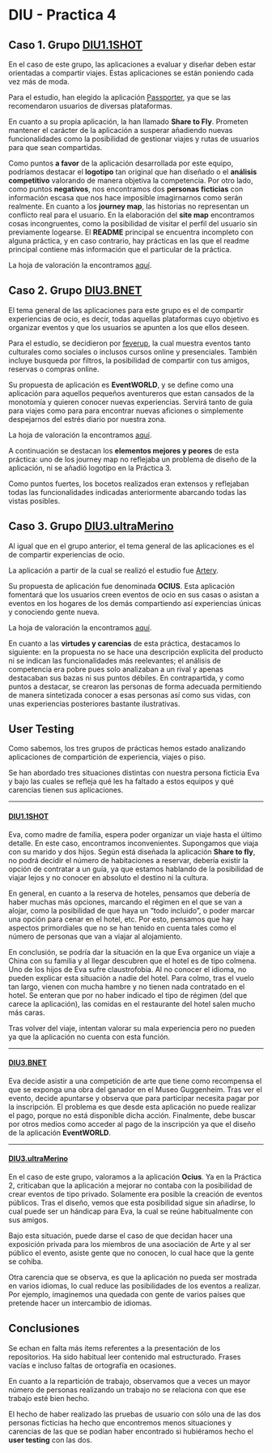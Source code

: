 # DIU - Practica 4


## Caso 1. Grupo [DIU1.1SHOT](https://github.com/aluruiz/DIU20)
En el caso de este grupo, las aplicaciones a evaluar y diseñar deben estar orientadas a compartir viajes. Estas aplicaciones se están poniendo cada vez más de moda.

Para el estudio, han elegido la aplicación [Passporter](https://passporterapp.com), ya que se las recomendaron usuarios de diversas plataformas.

En cuanto a su propia aplicación, la han llamado **Share to Fly**. Prometen mantener el carácter de la aplicación a susperar añadiendo nuevas funcionalidades como la posibilidad de gestionar viajes y rutas de usuarios para que sean compartidas.

Como puntos **a favor** de la aplicación desarrollada por este equipo, podríamos destacar el **logotipo** tan original que han diseñado o el **análisis competitivo** valorando de manera objetiva la competencia.
Por otro lado, como puntos **negativos**, nos encontramos dos **personas ficticias** con información escasa que nos hace imposible imagirnarnos como serán realmente. En cuanto a los **journey map**, las historias no representan un conflicto real para el usuario. En la elaboración del **site map** encontramos cosas incongruentes, como la posibilidad de visitar el perfil del usuario sin previamente logearse.
El **README** principal se encuentra incompleto con alguna práctica, y en caso contrario, hay prácticas en las que el readme principal contiene más información que el particular de la práctica.

La hoja de valoración la encontramos [aquí](https://github.com/sergiovp/DIU/blob/master/P4/Reviews/DIU1.1SHOT.pdf).

## Caso 2. Grupo [DIU3.BNET](https://github.com/alejandrobonet/DIU20)
El tema general de las aplicaciones para este grupo es el de compartir experiencias de ocio, es decir, todas aquellas plataformas cuyo objetivo es organizar eventos y que los usuarios se apunten a los que ellos deseen.

Para el estudio, se decidieron por [feverup](https://feverup.com), la cual muestra eventos tanto culturales como sociales o inclusos cursos online y presenciales. También incluye busqueda por filtros, la posibilidad de compartir con tus amigos, reservas o compras online.

Su propuesta de aplicación es **EventWORLD**, y se define como una aplicación para aquellos pequeños aventureros que estan cansados de la monotomía y quieren conocer nuevas experiencias.
Servirá tanto de guía para viajes como para para encontrar nuevas aficiones o simplemente despejarnos del estrés diario por nuestra zona.

La hoja de valoración la encontramos [aquí](https://github.com/sergiovp/DIU/blob/master/P4/Reviews/DIU3.BNET.pdf).


A continuación se destacan los **elementos mejores y peores** de esta práctica: uno de los journey map no reflejaba un problema de diseño de la aplicación, ni se añadió logotipo en la Práctica 3.

Como puntos fuertes, los bocetos realizados eran extensos y reflejaban todas las funcionalidades indicadas anteriormente abarcando todas las vistas posibles.


## Caso 3. Grupo [DIU3.ultraMerino](https://github.com/merino25/DIU20)
Al igual que en el grupo anterior, el tema general de las aplicaciones es el de compartir experiencias de ocio.

La aplicación a partir de la cual se realizó el estudio fue [Artery](https://www.artery.is/).

Su propuesta de aplicación fue denominada **OCIUS**. Esta aplicación fomentará que los usuarios creen eventos de ocio en sus casas o asistan a eventos en los hogares de los demás compartiendo así experiencias únicas y conociendo gente nueva.

La hoja de valoración la encontramos [aquí](https://github.com/sergiovp/DIU/blob/master/P4/Reviews/DIU3.ultraMerino.pdf).

En cuanto a las **virtudes y carencias** de esta práctica, destacamos lo siguiente: en la propuesta no se hace una descripción explícita del producto ni se indican las funcionalidades más reelevantes; el análisis de competencia era pobre pues solo analizaban a un rival y apenas destacaban sus bazas ni sus puntos débiles. En contrapartida, y como puntos a destacar, se crearon las personas de forma adecuada permitiendo de manera sintetizada conocer a esas personas así como sus vidas, con unas experiencias posteriores bastante ilustrativas. 

## User Testing

Como sabemos, los tres grupos de prácticas hemos estado analizando aplicaciones de compartición de experiencia, viajes o piso. 

Se han abordado tres situaciones distintas con nuestra persona ficticia Eva y bajo las cuales se refleja qué les ha faltado a estos equipos y qué carencias tienen sus aplicaciones.

---

#### [DIU1.1SHOT](https://github.com/aluruiz/DIU20)
Eva, como madre de familia, espera poder organizar un viaje hasta el último detalle. En este caso, encontramos inconvenientes. Supongamos que viaja con su marido y dos hijos. Según está diseñada la aplicación **Share to fly**, no podrá decidir el número de habitaciones a reservar, debería existir la opción de contratar a un guía, ya que estamos hablando de la posibilidad de viajar lejos y no conocer en absoluto el destino ni la cultura.

En general, en cuanto a la reserva de hoteles, pensamos que debería de haber muchas más opciones, marcando el régimen en el que se van a alojar, como la posibilidad de que haya un “todo incluido”, o poder marcar una opción para cenar en el hotel, etc. Por esto, pensamos que hay aspectos primordiales que no se han tenido en cuenta tales como el número de personas que van a viajar al  alojamiento.

En conclusión, se podría dar la situación en la que Eva organice un viaje a China con su familia y al llegar descubren que el hotel es de tipo colmena. Uno de los hijos de Eva sufre claustrofobia. Al no conocer el idioma, no pueden explicar esta situación a nadie del hotel. Para colmo, tras el vuelo tan largo, vienen con mucha hambre y no tienen nada contratado en el hotel. Se enteran que por no haber indicado el tipo de régimen (del que carece la aplicación), las comidas en el restaurante del hotel salen mucho más caras.

Tras volver del viaje, intentan valorar su mala experiencia pero no pueden ya que la aplicación no cuenta con esta función.

---

#### [DIU3.BNET](https://github.com/alejandrobonet/DIU20)
Eva decide asistir a una competición de arte que tiene como recompensa el que se exponga una obra del ganador en el Museo Guggenheim. Tras ver el evento, decide apuntarse y observa que para participar necesita pagar por la inscripción. El problema es que desde esta aplicación no puede realizar el pago, porque no está disponible dicha acción. Finalmente, debe buscar por otros medios como acceder al pago de la inscripción ya que el diseño de la aplicación **EventWORLD**.

---

#### [DIU3.ultraMerino](https://github.com/merino25/DIU20)

En el caso de este grupo, valoramos a la aplicación **Ocius**. Ya en la Práctica 2, criticaban que la aplicación a mejorar no contaba con la posibilidad de crear eventos de tipo privado. Solamente era posible la creación de eventos públicos. Tras el diseño, vemos que esta posibilidad sigue sin añadirse, lo cual puede ser un hándicap para Eva, la cual se reúne habitualmente con sus amigos. 

Bajo esta situación, puede darse el caso de que decidan hacer una exposición privada para los miembros de una asociación de Arte y al ser público el evento, asiste gente que no conocen, lo cual hace que la gente se cohiba.

Otra carencia que se observa, es que la aplicación no pueda ser mostrada en varios idiomas, lo cual reduce las posibilidades de los eventos a realizar. Por ejemplo, imaginemos una quedada con gente de varios países que pretende hacer un intercambio de idiomas.


## Conclusiones

Se echan en falta más ítems referentes a la presentación de los repositorios. Ha sido habitual leer contenido mal estructurado. Frases vacías e incluso faltas de ortografía en ocasiones. 

En cuanto a la repartición de trabajo, observamos que a veces un mayor número de personas realizando un trabajo no se relaciona con que ese trabajo esté bien hecho. 

El hecho de haber realizado las pruebas de usuario con sólo una de las dos personas ficticias ha hecho que encontremos menos situaciones y carencias de las que se podían haber encontrado si hubiéramos hecho el **user testing** con las dos.